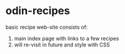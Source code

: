 # odin-recipes
basic recipe web-site
consists of:
1. main index page with links to a few recipes
2. will re-visit in future and style with CSS